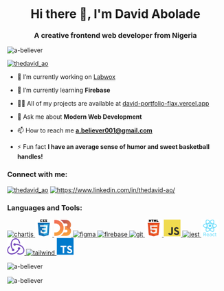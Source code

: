 <h1 align="center">Hi there 👋, I'm David Abolade</h1>
<h3 align="center">A creative frontend web developer from Nigeria</h3>

<p align="left"> <img src="https://komarev.com/ghpvc/?username=a-believer&label=Profile%20views&color=0e75b6&style=flat" alt="a-believer" /> </p>

<p align="left"> <a href="https://twitter.com/thedavid_ao" target="blank"><img src="https://img.shields.io/twitter/follow/thedavid_ao?logo=twitter&style=for-the-badge" alt="thedavid_ao" /></a> </p>

- 🔭 I’m currently working on [Labwox](labwox.vercel.app)

- 🌱 I’m currently learning **Firebase**

- 👨‍💻 All of my projects are available at [david-portfolio-flax.vercel.app](david-portfolio-flax.vercel.app)

- 💬 Ask me about **Modern Web Development**

- 📫 How to reach me **a.believer001@gmail.com**

- ⚡ Fun fact **I have an average sense of humor and sweet basketball handles!**

<h3 align="left">Connect with me:</h3>
<p align="left">
<a href="https://twitter.com/thedavid_ao" target="blank"><img align="center" src="https://raw.githubusercontent.com/rahuldkjain/github-profile-readme-generator/master/src/images/icons/Social/twitter.svg" alt="thedavid_ao" height="30" width="40" /></a>
<a href="https://linkedin.com/in/https://www.linkedin.com/in/thedavid-ao/" target="blank"><img align="center" src="https://raw.githubusercontent.com/rahuldkjain/github-profile-readme-generator/master/src/images/icons/Social/linked-in-alt.svg" alt="https://www.linkedin.com/in/thedavid-ao/" height="30" width="40" /></a>
</p>

<h3 align="left">Languages and Tools:</h3>
<p align="left"> <a href="https://www.chartjs.org" target="_blank" rel="noreferrer"> <img src="https://www.chartjs.org/media/logo-title.svg" alt="chartjs" width="40" height="40"/> </a> <a href="https://www.w3schools.com/css/" target="_blank" rel="noreferrer"> <img src="https://raw.githubusercontent.com/devicons/devicon/master/icons/css3/css3-original-wordmark.svg" alt="css3" width="40" height="40"/> </a> <a href="https://d3js.org/" target="_blank" rel="noreferrer"> <img src="https://raw.githubusercontent.com/devicons/devicon/master/icons/d3js/d3js-original.svg" alt="d3js" width="40" height="40"/> </a> <a href="https://www.figma.com/" target="_blank" rel="noreferrer"> <img src="https://www.vectorlogo.zone/logos/figma/figma-icon.svg" alt="figma" width="40" height="40"/> </a> <a href="https://firebase.google.com/" target="_blank" rel="noreferrer"> <img src="https://www.vectorlogo.zone/logos/firebase/firebase-icon.svg" alt="firebase" width="40" height="40"/> </a> <a href="https://git-scm.com/" target="_blank" rel="noreferrer"> <img src="https://www.vectorlogo.zone/logos/git-scm/git-scm-icon.svg" alt="git" width="40" height="40"/> </a> <a href="https://www.w3.org/html/" target="_blank" rel="noreferrer"> <img src="https://raw.githubusercontent.com/devicons/devicon/master/icons/html5/html5-original-wordmark.svg" alt="html5" width="40" height="40"/> </a> <a href="https://developer.mozilla.org/en-US/docs/Web/JavaScript" target="_blank" rel="noreferrer"> <img src="https://raw.githubusercontent.com/devicons/devicon/master/icons/javascript/javascript-original.svg" alt="javascript" width="40" height="40"/> </a> <a href="https://jestjs.io" target="_blank" rel="noreferrer"> <img src="https://www.vectorlogo.zone/logos/jestjsio/jestjsio-icon.svg" alt="jest" width="40" height="40"/> </a> <a href="https://reactjs.org/" target="_blank" rel="noreferrer"> <img src="https://raw.githubusercontent.com/devicons/devicon/master/icons/react/react-original-wordmark.svg" alt="react" width="40" height="40"/> </a> <a href="https://redux.js.org" target="_blank" rel="noreferrer"> <img src="https://raw.githubusercontent.com/devicons/devicon/master/icons/redux/redux-original.svg" alt="redux" width="40" height="40"/> </a> <a href="https://tailwindcss.com/" target="_blank" rel="noreferrer"> <img src="https://www.vectorlogo.zone/logos/tailwindcss/tailwindcss-icon.svg" alt="tailwind" width="40" height="40"/> </a> <a href="https://www.typescriptlang.org/" target="_blank" rel="noreferrer"> <img src="https://raw.githubusercontent.com/devicons/devicon/master/icons/typescript/typescript-original.svg" alt="typescript" width="40" height="40"/> </a> </p>

<p><img align="center" src="https://github-readme-stats.vercel.app/api/top-langs?username=a-believer&show_icons=true&locale=en&layout=compact" alt="a-believer" /></p>

<p><img align="center" src="https://github-readme-streak-stats.herokuapp.com/?user=a-believer&" alt="a-believer" /></p>
